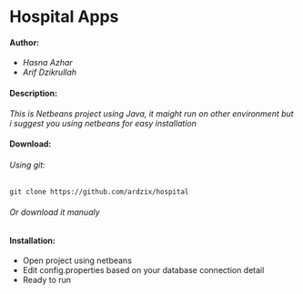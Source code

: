 # Hospital Apps

#### Author:
 * _Hasna Azhar_
 * _Arif Dzikrullah_

#### Description:

_This is Netbeans project using Java, it maight run on other environment but i suggest you using netbeans for easy installation_


#### Download:
###### Using git:
```git
git clone https://github.com/ardzix/hospital
```
###### Or download it manualy


#### Installation:
 * Open project using netbeans
 * Edit config.properties based on your database connection detail
 * Ready to run